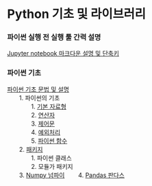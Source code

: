 # Python 기초 및 라이브러리

### 파이썬 실행 전 실행 툴 간력 설명
[Jupyter notebook 마크다운 설명 및 단축키](./files/0.%20Jupyter%20마크%20다운%20및%20단축키.ipynb)

### 파이썬 기초
[파이썬 기초 문법 및 설명](./Python%20기초%20및%20설명.ipynb)  
  1. 파이썬의 기초  
    1. [기본 자료형](./files/1-1._Python의_기초_기본_자료형.ipynb)  
    2. [연산자](./files/1-2._Python의_기초_연산자.ipynb)  
    3. [제어문](./files/1-3._Python의_제어문.ipynb)  
    4. [예외처리](./files/1-4._Python의_예외처리.ipynb)  
    5. [파이썬 함수](./files/1-5._Python의_파이썬%20함수.ipynb)  
  2. [패키지](./files/2.패키지.ipynb)  
    1. 파이썬 클래스  
    2. 모듈가 패키지  
  3. [Numpy 넘파이](./files/3.Numpy.ipynb)
  4. [Pandas 판다스](./files/4.Pandas.ipynb)